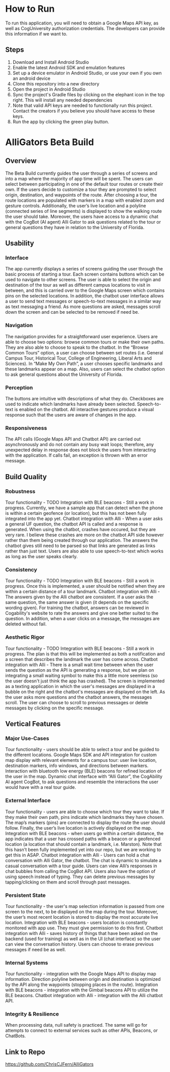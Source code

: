 # How to Run
To run this application, you will need to obtain a Google Maps API key, as well as CogUniversity authorization credentials. The developers can provide this information if we want to.
## Steps
<ol>
<li>Download and Install Android Studio</li>
<li>Enable the latest Android SDK and emulation features</li>
<li>Set up a device emulator in Android Studio, or use your own if you own an android device</li>
<li>Clone this repository into a new directory</li>
<li>Open the project in Android Studio</li>
<li>Sync the project's Gradle files by clicking on the elephant icon in the top right. This will install any needed dependencies</li>
<li>Note that valid API keys are needed to functionally run this project. Contact the creators if you believe you should have access to these keys.</li>
<li>Run the app by clicking the green play button.</li>
</ol>

# AlliGators Beta Build

## Overview
The Beta Build currently guides the user through a series of screens and into a map where the majority of app time will be spent. The users can select between participating in one of the default tour routes or create their own. If the users decide to customize a tour they are prompted to select origin, destination, and waypoints of the route. After choosing a tour, the route locations are populated with markers in a map with enabled zoom and gesture controls. Additionally, the user’s live location and a polyline (connected series of line segments) is displayed to show the walking route the user should take. Moreover, the users have access to a dynamic chat with the CogBot (AI agent) Alli Gator to ask questions related to the tour or general questions they have in relation to the University of Florida.

## Usability

### Interface
The app currently displays a series of screens guiding the user through the basic process of starting a tour. Each screen contains buttons which can be used to navigate to other screens. The user is able to select the origin and destination of the tour as well as different campus locations to visit in between, and this is carried over to the Google Maps screen which contains pins on the selected locations. In addition, the chatbot user interface allows a user to send text messages or speech-to-text messages in a similar way as text messaging a friend. As more questions are asked, messages scroll down the screen and can be selected to be removed if need be.

### Navigation
The navigation provides for a straightforward user experience. Users are able to choose two options: browse common tours or make their own paths. They are also able to choose to speak to the chatbot. In the “Browse Common Tours” option, a user can choose between set routes (i.e. General Campus Tour, Historical Tour, College of Engineering, Liberal Arts and Sciences). In “Make My Own Path”, a user chooses specific landmarks and these landmarks appear on a map. Also, users can select the chatbot option to ask general questions about the University of Florida.

### Perception
The buttons are intuitive with descriptions of what they do. Checkboxes are used to indicate which landmarks have already been selected. Speech-to-text is enabled on the chatbot. All interactive gestures produce a visual response such that the users are aware of changes in the app. 

### Responsiveness
The API calls (Google Maps API and Chatbot API) are carried out asynchronously and do not contain any busy wait loops; therefore, any unexpected delay in response does not block the users from interacting with the application. If calls fail, an exception is thrown with an error message. 

## Build Quality

### Robustness
Tour functionality - TODO 
Integration with BLE beacons - Still a work in progress. Currently, we have a sample app that can detect when the phone is within a certain geofence (or location), but this has not been fully integrated into the app yet.
Chatbot integration with Alli - When a user asks a general UF question, the chatbot API is called and a response is generated. When using the chatbot, crashes have occured, but they are very rare. I believe these crashes are more on the chatbot API side however rather than them being created through our application. The answers the chatbot gives still need to be parsed so that links are generated as links rather than just text. Users are also able to use speech-to-text which works as long as the user speaks clearly.

### Consistency
Tour functionality - TODO
Integration with BLE beacons - Still a work in progress. Once this is implemented, a user should be notified when they are within a certain distance of a tour landmark.
Chatbot integration with Alli - The answers given by the Alli chatbot are consistent. If a user asks the same question, the same answer is given (it depends on the specific wording given). For training the chatbot, answers can be reviewed in Cogability's website to rate the answers and give one better suited to the question. In addition, when a user clicks on a message, the messages are deleted without fail.

### Aesthetic Rigor
Tour functionality - TODO
Integration with BLE beacons - Still a work in progress. The plan is that this will be implemented as both a notification and a screen that describes the landmark the user has come across. 
Chatbot integration with Alli - There is a small wait time between when the user sends the question as the API is generating a response, but we plan on integrating a small waiting symbol to make this a little more seemless (so the user doesn't just think the app has crashed). The screen is implemented as a texting application in which the user's messages are displayed in a bubble on the right and the chatbot's messages are displayed on the left. As the user asks more questions and the chatbot answers, the messages scroll. The user can choose to scroll to previous messages or delete messages by clicking on the specific message. 

## Vertical Features

### Major Use-Cases
Tour functionality - users should be able to select a tour and be guided to the different locations. Google Maps SDK and API integration for custom map display with relevant elements for a campus tour: user live location, destination markers, info windows, and directions between markers.
Interaction with bluetooth low energy (BLE) beacons for refined location of the user in the map.
Dynamic chat interface with “Alli Gator”, the CogAbility AI agent CogBot, to ask questions and resemble the interactions the user would have with a real tour guide.



### External Interface
Tour functionality - users are able to choose which tour they want to take. If they make their own path, pins indicate which landmarks they have chosen. The map’s markers (pins) are connected to display the route the user should follow. Finally, the user’s live location is actively displayed on the map.
Integration with BLE beacons - when users go within a certain distance, the app indicates that a user has crossed paths with a beacon or a geofenced location (a location that should contain a landmark, i.e. Marston). Note that this hasn’t been fully implemented yet into our repo, but we are working to get this in ASAP.
Chatbot integration with Alli - Users can hold a chat conversation with Alli Gator, the chatbot. The chat is dynamic to simulate a casual conversation with a tour guide. Users can view Alli’s responses in chat bubbles from calling the CogBot API. Users also have the option of using speech instead of typing. They can delete previous messages by tapping/clicking on them and scroll through past messages.

### Persistent State
Tour functionality - the user's map selection information is passed from one screen to the next, to be displayed on the map during the tour. Moreover, the user’s most recent location is stored to display the most accurate live location.
Integration with BLE beacons - users location is constantly monitored with app use. They must give permission to do this first.
Chatbot integration with Alli - saves history of things that have been asked on the backend (used for training) as well as in the UI (chat interface) so the user can view the conversation history. Users can choose to erase previous messages if need be as well.

### Internal Systems
Tour functionality - integration with the Google Maps API to display map information. Direction polyline between origin and destination is optimized by the API along the waypoints (stopping places in the route).
Integration with BLE beacons - integration with the Gimbal beacons API to utilize the BLE beacons. 
Chatbot integration with Alli - integration with the Alli chatbot API.

### Integrity & Resilience
When processing data, null safety is practiced. The same will go for attempts to connect to external services such as other APIs, Beacons, or ChatBots.

## Link to Repo
https://github.com/ChrisCJFern/AlliGators
